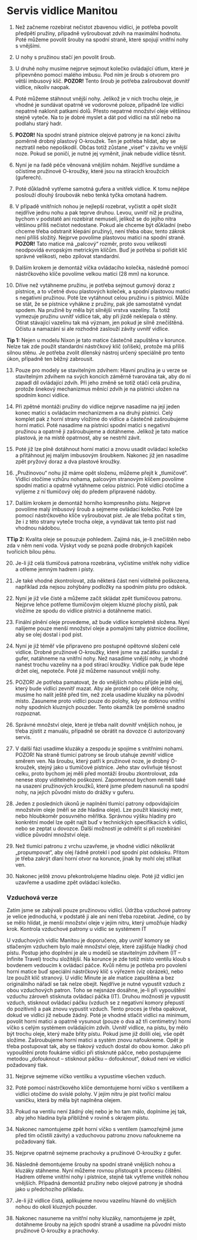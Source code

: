 # Servis vidlice Manitou

1. Než začneme rozebírat nečistot zbavenou vidlici, je potřeba povolit předpětí pružiny, případně vyšroubovat zdvih na maximální hodnotu. Poté můžeme povolit šrouby na spodní straně, které spojují vnitřní nohy s vnějšími.

2. U nohy s pružinou stačí jen povolit šroub.

3. U druhé nohy musíme nejprve sejmout kolečko ovládající útlum, které je připevněno pomocí malého imbusu. Pod ním je šroub s otvorem pro větší imbusový klíč. **POZOR!** Tento šroub je potřeba zašroubovat dovnitř vidlice, nikoliv naopak.

4. Poté můžeme stáhnout vnější nohy. Jelikož je v nich trochu oleje, je vhodné je sundávat opatrně ve vodorovné poloze, případně lze vidlici nepatrně naklonit patkami dolů. Přesto nepatrné množství oleje většinou stejně vyteče. Na to je dobré myslet a dát pod vidlici na stůl nebo na podlahu starý hadr.

5. **POZOR!** Na spodní straně pístnice olejové patrony je na konci závitu poměrně drobný plastový O-kroužek. Ten je potřeba hlídat, aby se neztratil nebo nepoškodil. Občas totiž zůstane „viset“ v závitu ve vnější noze. Pokud se poničí, je nutné jej vyměnit, jinak nebude vidlice těsnit.

6. Nyní je na řadě péče věnovaná vnějším nohám. Nejdříve sundáme a očistíme pružinové O-kroužky, které jsou na stíracích kroužcích (guferech).

7. Poté důkladně vytřeme samotná gufera a vnitřek vidlice. K tomu nejlépe poslouží dlouhý šroubovák nebo tenká tyčka omotaná hadrem.

8. V případě vnitřních nohou je nejlepší rozebrat, vyčistit a opět složit nejdříve jednu nohu a pak teprve druhou. Levou, uvnitř níž je pružina, bychom v podstatě ani rozebírat nemuseli, jelikož se do jejího nitra většinou příliš nečistot nedostane. Pokud ale chceme být důkladní (nebo chceme třeba odstranit klepání pružiny), není třeba obav, tento zákrok není příliš složitý. Nejprve povolíme plastovou matici na spodní straně. **POZOR!** Tato matice má „palcový“ rozměr, proto svou velikostí neodpovídá evropským metrickým klíčům. Buď je potřeba si pořídit klíč správné velikosti, nebo zpilovat standardní.

9. Dalším krokem je demontáž víčka ovládacího kolečka, následně pomocí nástrčkového klíče povolíme velkou matici (28 mm) na korunce.

10. Dříve než vytáhneme pružinu, je potřeba sejmout gumový doraz z pístnice, a to včetně dvou plastových koleček, a spodní plastovou matici s negativní pružinou. Poté lze vytáhnout celou pružinu i s pístnicí. Může se stát, že se pístnice vyhákne z pružiny, pak jde samostatně vyndat spodem. Na pružině by měla být silnější vrstva vazelíny. Ta totiž vymezuje pružinu uvnitř vidlice tak, aby při jízdě neklepala o stěny. Otírat stávající vazelínu tak má význam, jen pokud je silně znečištěná. Očistu a namazání si ale rozhodně zaslouží závity uvnitř vidlice.

**Tip 1:** Nejen u modelu Nixon je tato matice částečně zapuštěna v korunce. Nelze tak zde použít standardní nástrčkový klíč (oříšek), protože má příliš silnou stěnu. Je potřeba zvolit dílenský nástroj určený speciálně pro tento úkon, případně ten běžný zabrousit.

13. Pouze pro modely se stavitelným zdvihem: Hlavní pružina je u verze se stavitelným zdvihem na svých koncích záměrně tvarována tak, aby do ní zapadl díl ovládající zdvih. Při jeho změně se totiž otáčí celá pružina, protože šnekový mechanizmus měnící zdvih je na pístnici uložen na spodním konci vidlice.

14. Při zpětné montáži pružiny do vidlice nejprve nasadíme na její jeden konec matici s ovládacím mechanizmem a na druhý pístnici. Celý komplet pak z horní strany vložíme do vidlice a částečně zašroubujeme horní matici. Poté nasadíme na pístnici spodní matici s negativní pružinou a opatrně ji zašroubujeme a dotáhneme. Jelikož je tato matice plastová, je na místě opatrnost, aby se nestrhl závit.

16. Poté již lze plně dotáhnout horní matici a znovu usadit ovládací kolečko a přitáhnout jej malým imbusovým šroubkem. Nakonec již jen nasadíme zpět pryžový doraz a dva plastové kroužky.

17. „Pružinovou“ nohu již máme opět složenu, můžeme přejít k „tlumičové“. Vidlici otočíme vzhůru nohama, palcovým stranovým klíčem povolíme spodní matici a opatrně vytáhneme celou pístnici. Poté vidlici otočíme a vylijeme z ní tlumičový olej do předem připravené nádoby.

18. Dalším krokem je demontáž horního kompresního pístu. Nejprve povolíme malý imbusový šroub a sejmeme ovládací kolečko. Poté lze pomocí nástrčkového klíče vyšroubovat píst. Je ale třeba počítat s tím, že i z této strany vyteče trocha oleje, a vyndávat tak tento píst nad vhodnou nádobou.

**TTip 2:** Kvalita oleje se posuzuje pohledem. Zajímá nás, je-li znečištěn nebo zda v něm není voda. Výskyt vody se pozná podle drobných kapiček tvořících bílou pěnu.

20. Je-li již celá tlumičová patrona rozebrána, vyčistíme vnitřek nohy vidlice a otřeme jemným hadrem i písty.

21. Je také vhodné zkontrolovat, zda některá část není viditelně poškozena, například zda nejsou zohýbány podložky na spodním pístu pro odskok.

22. Nyní je již vše čisté a můžeme začít skládat zpět tlumičovou patronu. Nejprve lehce potřeme tlumičovým olejem kluzné plochy pístů, pak vložíme ze spodu do vidlice pístnici a dotáhneme matici.

23. Finální plnění oleje provedeme, až bude vidlice kompletně složena. Nyní nalijeme pouze menší množství oleje a pomalými tahy pístnice docílíme, aby se olej dostal i pod píst.

24. Nyní je již téměř vše připraveno pro postupné opětovné složení celé vidlice. Drobné pružinové O-kroužky, které jsme na začátku sundali z gufer, natáhneme na vnitřní nohy. Než nasadíme vnější nohy, je vhodné nanést trochu vazelíny na a pod stírací kroužky. Vidlice pak bude lépe držet olej, nepoteče. Poté již můžeme nasunout vnější nohy.

25. POZOR! Je potřeba pamatovat, že do vnějších nohou přijde ještě olej, který bude vidlici zevnitř mazat. Aby ale protekl po celé délce nohy, musíme ho nalít ještě před tím, než zcela usadíme kluzáky na původní místo. Zasuneme proto vidlici pouze do polohy, kdy se dotknou vnitřní nohy spodních kluzných pouzder. Tento okamžik lze poměrně snadno rozpoznat.

26. Správné množství oleje, které je třeba nalít dovnitř vnějších nohou, je třeba zjistit z manuálu, případně se obrátit na dovozce či autorizovaný servis.

27. V další fázi usadíme kluzáky a zespodu je spojíme s vnitřními nohami. POZOR! Na straně tlumicí patrony se šroub utahuje zevnitř vidlice směrem ven. Na šroubu, který patří k pružinové noze, je drobný O-kroužek, stejný jako u tlumičové pístnice. Jeho stav ovlivňuje těsnost celku, proto bychom jej měli před montáží šroubu zkontrolovat, zda nenese stopy viditelného poškození. Zapomenout bychom neměli také na usazení pružinových kroužků, které jsme předem nasunuli na spodní nohy, na jejich původní místo do drážky v guferu.

28. Jeden z posledních úkonů je naplnění tlumící patrony odpovídajícím množstvím oleje (měří se zde hladina oleje). Lze použít klasický metr, nebo hloubkoměr posuvného měřítka. Správnou výšku hladiny pro konkrétní model lze opět najít buď v technických specifikacích k vidlici, nebo se zeptat u dovozce. Další možností je odměřit si při rozebírání vidlice původní množství oleje.

29. Než tlumící patronu z vrchu uzavřeme, je vhodné vidlici několikrát „propumpovat“, aby olej řádně protekl i pod spodní píst odskoku. Přitom je třeba zakrýt dlaní horní otvor na korunce, jinak by mohl olej stříkat ven.

30. Nakonec ještě znovu překontrolujeme hladinu oleje. Poté již vidlici jen uzavřeme a usadíme zpět ovládací kolečko.


### Vzduchová verze

Zatím jsme se zabývali pouze pružinovou vidlicí. Údržba vzduchové patrony je velice jednoduchá, v podstatě ji ale ani není třeba rozebírat. Jediné, co by se mělo hlídat, je menší množství oleje v jejím nitru, který umožňuje hladký krok.
Kontrola vzduchové patrony u vidlic se systémem IT

U vzduchových vidlic Manitou je doporučeno, aby uvnitř komory se stlačeným vzduchem bylo malé množství oleje, které zajišťuje hladký chod pístu. Postup jeho doplnění je ale u modelů se stavitelným zdvihem (IT – Infinite Travel) trochu složitější. Na korunce je zde totiž místo ventilu kloub s bovdenem vedoucím k ovládací páčce. Kvůli němu je potřeba pro povolení horní matice buď speciální nástrčkový klíč s výřezem (viz obrázek), nebo lze použít klíč stranový. U vidlic Minute je ale matice zapuštěna a bez originálního nářadí se tak nelze obejít.
Nejdříve je nutné vypustit vzduch z obou vzduchových patron. Toho se nejsnáze dosáhne, je-li při vypouštění vzduchu zároveň stisknuta ovládací páčka (IT). Druhou možností je vypustit vzduch, stisknout ovládací páčku (vzduch se z negativní komory přepustí do pozitivní) a pak znovu vypustit vzduch. Tento proces je třeba opakovat, dokud ve vidlici již nebude žádný. Poté je vhodné stlačit vidlici na minimum, povolit horní matici a opatrně vysunout (pouze o dva až tři centimetry) horní víčko s celým systémem ovládajícím zdvih. Uvnitř vidlice, na pístu, by mělo být trochu oleje, který maže břity pístu. Pokud jsme již dolili olej, vše opět složíme. Zašroubujeme horní matici a systém znovu nafoukneme. Opět je třeba postupovat tak, aby se tlakový vzduch dostal do obou komor. Jako při vypouštění proto foukáme vidlici při stisknuté páčce, nebo postupujeme metodou „dofouknout – stisknout páčku – dofouknout“, dokud není ve vidlici požadovaný tlak.

31. Nejprve sejmeme víčko ventilku a vypustíme všechen vzduch.

32. Poté pomocí nástrčkového klíče demontujeme horní víčko s ventilkem a vidlici otočíme do svislé polohy. V jejím nitru je píst tvořící malou vaničku, která by měla být naplněna olejem.

33. Pokud na ventilu není žádný olej nebo je ho tam málo, doplníme jej tak, aby jeho hladina byla přibližně v rovině s okrajem pístu.

34. Nakonec namontujeme zpět horní víčko s ventilem (samozřejmě jsme před tím očistili závity) a vzduchovou patronu znovu nafoukneme na požadovaný tlak.

35. Nejprve opatrně sejmeme prachovky a pružinové O-kroužky z gufer.

36. Následně demontujeme šrouby na spodní straně vnějších nohou a kluzáky stáhneme. Nyní můžeme rovnou přistoupit k procesu čištění. Hadrem otřeme vnitřní nohy i pístnice, stejně tak vytřeme vnitřek nohou vnějších. Případná demontáž pružiny nebo olejové patrony je shodná jako u předchozího příkladu.

37. Je-li již vidlice čistá, aplikujeme novou vazelínu hlavně do vnějších nohou do okolí kluzných pouzder.

38. Nakonec nasuneme na vnitřní nohy kluzáky, namontujeme je zpět, dotáhneme šrouby na jejich spodní straně a usadíme na původní místo pružinové O-kroužky a prachovky.
